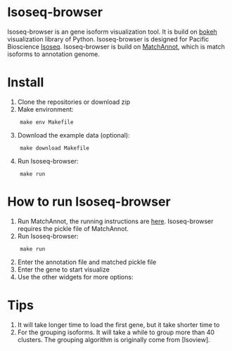 # Isoseq-browser
Isoseq-browser is an gene isoform visualization tool. It is build on [bokeh](https://github.com/bokeh/bokeh) visualization library of Python. Isoseq-browser is designed for Pacific Bioscience [Isoseq](http://www.pacb.com/blog/intro-to-iso-seq-method-full-leng/). Isoseq-browser is build on [MatchAnnot](https://github.com/TomSkelly/MatchAnnot), which is match isoforms to annotation genome. 

# Install
1. Clone the repositories or download zip
2. Make environment:

```
    make env Makefile
```

3. Download the example data (optional):

```
    make download Makefile
```

4. Run Isoseq-browser:

```
    make run
```

# How to run Isoseq-browser
1. Run MatchAnnot, the running instructions are [here](https://github.com/TomSkelly/MatchAnnot/wiki/How-to-Run-matchAnnot). Isoseq-browser requires the pickle file of MatchAnnot.
2. Run Isoseq-browser:

```
    make run
```

2. Enter the annotation file and matched pickle file
3. Enter the gene to start visualize
4. Use the other widgets for more options:
    
# Tips
1. It will take longer time to load the first gene, but it take shorter time to 
2. For the grouping isoforms. It will take a while to group more than 40 clusters. The grouping algorithm is originally come from [Isoview].
